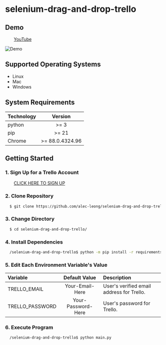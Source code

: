 # selenium-drag-and-drop-trello

## Demo

&ensp;&ensp;&ensp;&ensp;[YouTube](https://www.youtube.com/watch?v=YOTi7KEkRo4)

![Demo](trello-demo.gif)

## Supported Operating Systems

* Linux
* Mac
* Windows

## System Requirements

| Technology |      Version       |
| :---       |       :---:        |
| python     | >= 3               |
| pip        | >= 21              |
| Chrome     | >= 88.0.4324.96    |

## Getting Started

### 1. Sign Up for a Trello Account

&ensp;&ensp;&ensp;&ensp;[CLICK HERE TO SIGN UP](https://trello.com/signup)

### 2. Clone Repository
```sh
  $ git clone https://github.com/alec-leong/selenium-drag-and-drop-trello.git
```

### 3. Change Directory
```sh
  $ cd selenium-drag-and-drop-trello/
```

### 4. Install Dependencies
```sh
  /selenium-drag-and-drop-trello$ python -m pip install -r requirements.txt
```

### 5. Edit Each Environment Variable's Value

|    Variable     |   Default Value    |                Description                |
| :---            |       :---:        | :---                                      |
| TRELLO_EMAIL    | Your-Email-Here    | User's verified email address for Trello. |
| TRELLO_PASSWORD | Your-Password-Here | User's password for Trello.               |   

### 6. Execute Program
```sh
  /selenium-drag-and-drop-trello$ python main.py
```
